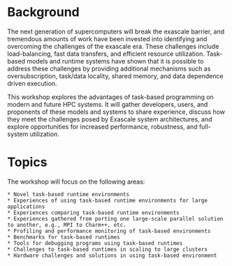 # Background

The next generation of supercomputers will break the exascale barrier, and tremendous amounts of work have been invested into identifying and overcoming the challenges of the exascale era. These challenges include load-balancing, fast data transfers, and efficient resource utilization. Task-based models and runtime systems have shown that it is possible to address these challenges by providing additional mechanisms such as oversubscription, task/data locality, shared memory, and data dependence driven execution.

This workshop explores the advantages of task-based programming on modern and future HPC systems. It will gather developers, users, and proponents of these models and systems to share experience, discuss how they meet the challenges posed by Exascale system architectures, and explore opportunities for increased performance, robustness, and full-system utilization.

# Topics

The workshop will focus on the following areas:

    * Novel task-based runtime environments
    * Experiences of using task-based runtime environments for large applications
    * Experiences comparing task-based runtime environments
    * Experiences gathered from porting one large-scale parallel solution to another, e.g., MPI to Charm++, etc.
    * Profiling and performance monitoring of task-based environments
    * Benchmarks for task-based runtimes
    * Tools for debugging programs using task-based runtimes
    * Challenges to task-based runtimes in scaling to large clusters
    * Hardware challenges and solutions in using task-based environment
